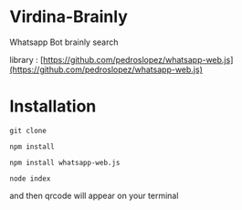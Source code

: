 # Virdina-Brainly
Whatsapp Bot brainly search

library : [https://github.com/pedroslopez/whatsapp-web.js](https://github.com/pedroslopez/whatsapp-web.js)
# Installation 
`git clone`

`npm install`

`npm install whatsapp-web.js`

`node index`

and then qrcode will appear on your terminal
